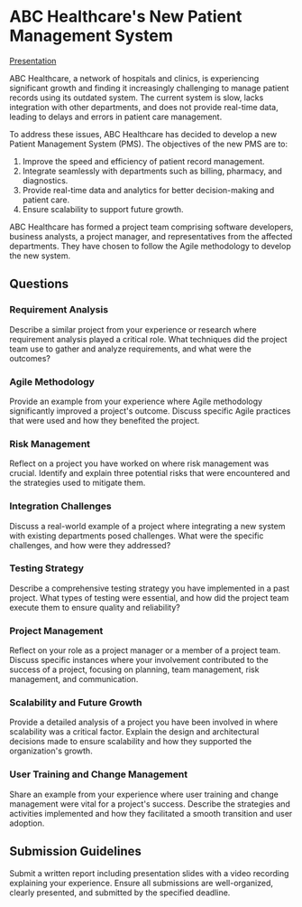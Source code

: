 # ABC Healthcare's New Patient Management System

[Presentation](https://youtu.be/l9v1aOI4bTI)

ABC Healthcare, a network of hospitals and clinics, is experiencing significant growth and finding it increasingly challenging to manage patient records using its outdated system. The current system is slow, lacks integration with other departments, and does not provide real-time data, leading to delays and errors in patient care management.

To address these issues, ABC Healthcare has decided to develop a new Patient Management System (PMS). The objectives of the new PMS are to:

1. Improve the speed and efficiency of patient record management.
2. Integrate seamlessly with departments such as billing, pharmacy, and diagnostics.
3. Provide real-time data and analytics for better decision-making and patient care.
4. Ensure scalability to support future growth.

ABC Healthcare has formed a project team comprising software developers, business analysts, a project manager, and representatives from the affected departments. They have chosen to follow the Agile methodology to develop the new system.

## Questions

### Requirement Analysis
Describe a similar project from your experience or research where requirement analysis played a critical role. What techniques did the project team use to gather and analyze requirements, and what were the outcomes?

### Agile Methodology
Provide an example from your experience where Agile methodology significantly improved a project's outcome. Discuss specific Agile practices that were used and how they benefited the project.

### Risk Management
Reflect on a project you have worked on where risk management was crucial. Identify and explain three potential risks that were encountered and the strategies used to mitigate them.

### Integration Challenges
Discuss a real-world example of a project where integrating a new system with existing departments posed challenges. What were the specific challenges, and how were they addressed?

### Testing Strategy
Describe a comprehensive testing strategy you have implemented in a past project. What types of testing were essential, and how did the project team execute them to ensure quality and reliability?

### Project Management
Reflect on your role as a project manager or a member of a project team. Discuss specific instances where your involvement contributed to the success of a project, focusing on planning, team management, risk management, and communication.

### Scalability and Future Growth
Provide a detailed analysis of a project you have been involved in where scalability was a critical factor. Explain the design and architectural decisions made to ensure scalability and how they supported the organization's growth.

### User Training and Change Management
Share an example from your experience where user training and change management were vital for a project's success. Describe the strategies and activities implemented and how they facilitated a smooth transition and user adoption.

## Submission Guidelines

Submit a written report including presentation slides with a video recording explaining your experience. Ensure all submissions are well-organized, clearly presented, and submitted by the specified deadline.
